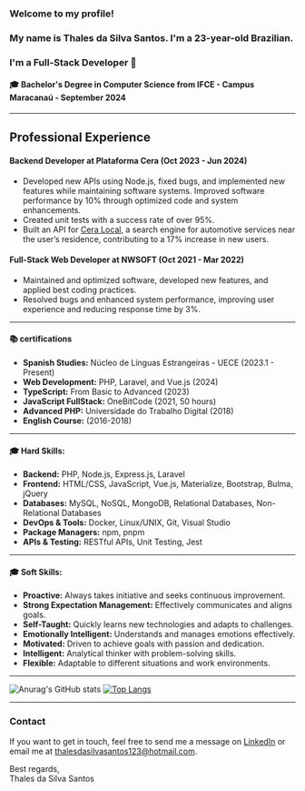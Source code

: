 ### Welcome to my profile!  
### My name is Thales da Silva Santos. I'm a 23-year-old Brazilian.  
### I'm a Full-Stack Developer 👋  

<h4>🎓 Bachelor's Degree in Computer Science from IFCE - Campus Maracanaú - September 2024</h4>
<hr>

<h2>Professional Experience</h2>
<h4>Backend Developer at Plataforma Cera (Oct 2023 - Jun 2024)</h4>

<ul>
    <li>Developed new APIs using Node.js, fixed bugs, and implemented new features while maintaining software systems. Improved software performance by 10% through optimized code and system enhancements.</li>
    <li>Created unit tests with a success rate of over 95%.</li>
    <li>Built an API for <a href="https://ceralocal.com.br/">Cera Local</a>, a search engine for automotive services near the user’s residence, contributing to a 17% increase in new users.</li>
</ul>

<h4>Full-Stack Web Developer at NWSOFT (Oct 2021 - Mar 2022)</h4>
<ul>
    <li>Maintained and optimized software, developed new features, and applied best coding practices.</li>
    <li>Resolved bugs and enhanced system performance, improving user experience and reducing response time by 3%.</li>
</ul>
<hr>
<h4>📚 certifications </h4>
<ul>
    <li><strong>Spanish Studies:</strong> Núcleo de Línguas Estrangeiras - UECE (2023.1 - Present)</li>
    <li><strong>Web Development:</strong> PHP, Laravel, and Vue.js (2024)</li>
    <li><strong>TypeScript:</strong> From Basic to Advanced (2023)</li>
    <li><strong>JavaScript FullStack:</strong> OneBitCode (2021, 50 hours)</li>
    <li><strong>Advanced PHP:</strong> Universidade do Trabalho Digital (2018)</li>
    <li><strong>English Course:</strong> (2016-2018)</li>
</ul>

<hr>
<h4>🎓 Hard Skills:</h4>
<ul>
    <li><strong>Backend:</strong> PHP, Node.js, Express.js, Laravel</li>
    <li><strong>Frontend:</strong> HTML/CSS, JavaScript, Vue.js, Materialize, Bootstrap, Bulma, jQuery</li>
    <li><strong>Databases:</strong> MySQL, NoSQL, MongoDB, Relational Databases, Non-Relational Databases</li>
    <li><strong>DevOps & Tools:</strong> Docker, Linux/UNIX, Git, Visual Studio</li>
    <li><strong>Package Managers:</strong> npm, pnpm</li>
    <li><strong>APIs & Testing:</strong> RESTful APIs, Unit Testing, Jest</li>
</ul>

<hr>
<h4>🎓 Soft Skills:</h4>
<ul>
    <li><strong>Proactive:</strong> Always takes initiative and seeks continuous improvement.</li>
    <li><strong>Strong Expectation Management:</strong> Effectively communicates and aligns goals.</li>
    <li><strong>Self-Taught:</strong> Quickly learns new technologies and adapts to challenges.</li>
    <li><strong>Emotionally Intelligent:</strong> Understands and manages emotions effectively.</li>
    <li><strong>Motivated:</strong> Driven to achieve goals with passion and dedication.</li>
    <li><strong>Intelligent:</strong> Analytical thinker with problem-solving skills.</li>
    <li><strong>Flexible:</strong> Adaptable to different situations and work environments.</li>
</ul>
<hr>

![Anurag's GitHub stats](https://github-readme-stats.vercel.app/api?username=thaless4nt0s&theme=dark&show_icons=true)
[![Top Langs](https://github-readme-stats.vercel.app/api/top-langs/?username=thaless4nt0s&theme=dark&show_icons=true)](https://github.com/anuraghazra/github-readme-stats)
<hr>

<h3>Contact</h3>
<p>If you want to get in touch, feel free to send me a message on <a href="https://www.linkedin.com/in/YOUR-LINKEDIN-URL">LinkedIn</a> or email me at <a href="mailto:thalesdasilvasantos123@hotmail.com">thalesdasilvasantos123@hotmail.com</a>.</p>

<p>Best regards,<br>Thales da Silva Santos</p>
